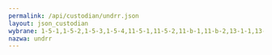 ```yaml
---
permalink: /api/custodian/undrr.json
layout: json_custodian
wybrane: 1-5-1,1-5-2,1-5-3,1-5-4,11-5-1,11-5-2,11-b-1,11-b-2,13-1-1,13-1-2,13-1-3
nazwa: undrr
---
```

